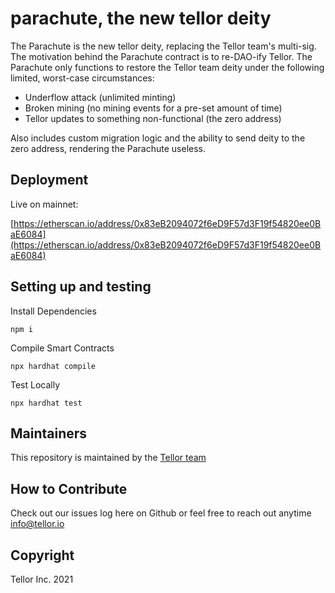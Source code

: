 # parachute, the new tellor deity

The Parachute is the new tellor deity, replacing the Tellor team's multi-sig. The motivation behind the Parachute contract is to re-DAO-ify Tellor. The Parachute only functions to restore the Tellor team deity under the following limited, worst-case circumstances:

* Underflow attack (unlimited minting)
* Broken mining (no mining events for a pre-set amount of time)
* Tellor updates to something non-functional (the zero address)

Also includes custom migration logic and the ability to send deity to the zero address, rendering the Parachute useless.

## Deployment 

Live on mainnet: 

[https://etherscan.io/address/0x83eB2094072f6eD9F57d3F19f54820ee0BaE6084](https://etherscan.io/address/0x83eB2094072f6eD9F57d3F19f54820ee0BaE6084)


## Setting up and testing

Install Dependencies
```
npm i
```
Compile Smart Contracts
```
npx hardhat compile
```

Test Locally
```
npx hardhat test
```

## Maintainers <a name="maintainers"> </a> 
This repository is maintained by the [Tellor team](https://github.com/orgs/tellor-io/people)


## How to Contribute<a name="how2contribute"> </a>  

Check out our issues log here on Github or feel free to reach out anytime [info@tellor.io](mailto:info@tellor.io)

## Copyright

Tellor Inc. 2021

